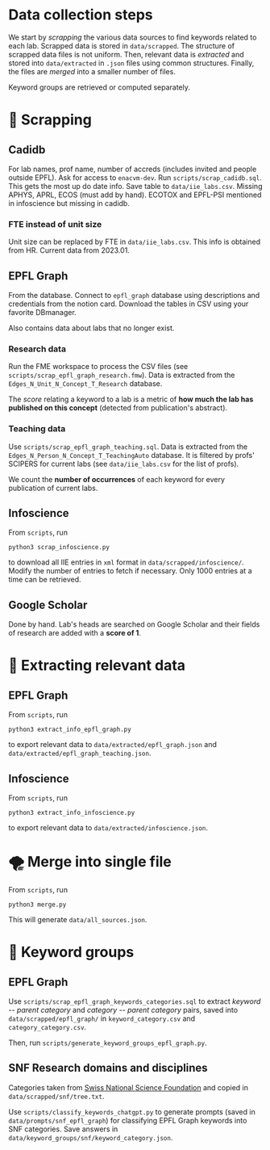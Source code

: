 # Data collection steps

We start by _scrapping_ the various data sources to find keywords related to each lab. Scrapped data is stored in `data/scrapped`. The structure of scrapped data files is not uniform. Then, relevant data is _extracted_ and stored into `data/extracted` in `.json` files using common structures. Finally, the files are _merged_ into a smaller number of files.

Keyword groups are retrieved or computed separately.


# 🔎 Scrapping

## Cadidb

For lab names, prof name, number of accreds (includes invited and people outside EPFL).
Ask for access to `enacvm-dev`.
Run `scripts/scrap_cadidb.sql`. This gets the most up do date info.
Save table to `data/iie_labs.csv`.
Missing APHYS, APRL, ECOS (must add by hand). ECOTOX and EPFL-PSI mentioned in infoscience but missing in cadidb.

### FTE instead of unit size

Unit size can be replaced by FTE in `data/iie_labs.csv`. This info is obtained from HR. Current data from 2023.01.


## EPFL Graph

From the database. Connect to `epfl_graph` database using descriptions and credentials from the notion card. Download the tables in CSV using your favorite DBmanager.

Also contains data about labs that no longer exist.


### Research data

Run the FME workspace to process the CSV files (see `scripts/scrap_epfl_graph_research.fmw`). Data is extracted from the `Edges_N_Unit_N_Concept_T_Research` database.

The _score_ relating a keyword to a lab is a metric of __how much the lab has published on this concept__ (detected from publication's abstract).


### Teaching data

Use `scripts/scrap_epfl_graph_teaching.sql`. Data is extracted from the `Edges_N_Person_N_Concept_T_TeachingAuto` database. It is filtered by profs' SCIPERS for current labs (see `data/iie_labs.csv` for the list of profs).

We count the __number of occurrences__ of each keyword for every publication of current labs.


## Infoscience

From `scripts`, run
```
python3 scrap_infoscience.py
```
to download all IIE entries in `xml` format in `data/scrapped/infoscience/`. Modify the number of entries to fetch if necessary. Only 1000 entries at a time can be retrieved.


## Google Scholar

Done by hand. Lab's heads are searched on Google Scholar and their fields of research are added with a __score of 1__.


# 🧹 Extracting relevant data

## EPFL Graph

From `scripts`, run
```
python3 extract_info_epfl_graph.py
```
to export relevant data to `data/extracted/epfl_graph.json` and `data/extracted/epfl_graph_teaching.json`.


## Infoscience

From `scripts`, run
```
python3 extract_info_infoscience.py
```
to export relevant data to `data/extracted/infoscience.json`.


# 🌪️ Merge into single file

From `scripts`, run
```
python3 merge.py
```
This will generate `data/all_sources.json`.


# 📕 Keyword groups

## EPFL Graph

Use `scripts/scrap_epfl_graph_keywords_categories.sql` to extract _keyword -- parent category_ and _category -- parent category_ pairs, saved into `data/scrapped/epfl_graph/` in `keyword_category.csv` and `category_category.csv`.

Then, run `scripts/generate_keyword_groups_epfl_graph.py`.


## SNF Research domains and disciplines

Categories taken from [Swiss National Science Foundation](https://www.snf.ch/SiteCollectionDocuments/allg_disziplinenliste.pdf) and copied in `data/scrapped/snf/tree.txt`.

Use `scripts/classify_keywords_chatgpt.py` to generate prompts (saved in `data/prompts/snf_epfl_graph`) for classifying EPFL Graph keywords into SNF categories. Save answers in `data/keyword_groups/snf/keyword_category.json`.
